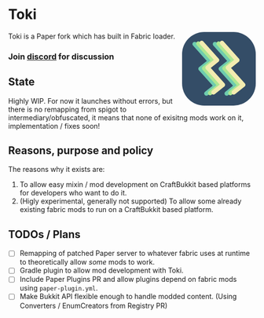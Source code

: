 # Toki
<img src="toki_logo.png" align="right" width="150" height="150"
    style="border-radius: 30%"
/>

Toki is a Paper fork which has built in Fabric loader.

### Join [discord](https://discord.gg/upTtNyvkNf) for discussion

## State
Highly WIP. For now it launches without errors, but there is no remapping from spigot to intermediary/obfuscated, 
it means that none of exisitng mods work on it, implementation / fixes soon!

## Reasons, purpose and policy
The reasons why it exists are:
1. To allow easy mixin / mod development on CraftBukkit based platforms for developers who want to do it.
2. (Higly experimental, generally not supported) To allow some already existing fabric mods to run on a CraftBukkit based platform.

## TODOs / Plans
- [ ] Remapping of patched Paper server to whatever fabric uses at runtime to theoretically allow *some* mods to work.
- [ ] Gradle plugin to allow mod development with Toki.
- [ ] Include Paper Plugins PR and allow plugins depend on fabric mods using `paper-plugin.yml`.
- [ ] Make Bukkit API flexible enough to handle modded content. (Using Converters / EnumCreators from Registry PR)
